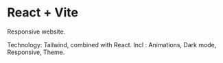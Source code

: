 # React + Vite

Responsive website.

Technology: Tailwind, combined with React. 
Incl : Animations, Dark mode, Responsive, Theme.
